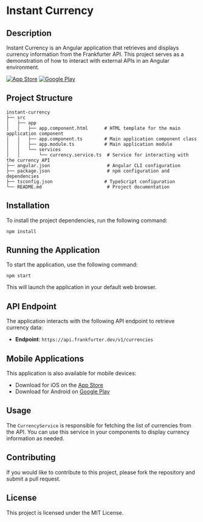 # Instant Currency

## Description

Instant Currency is an Angular application that retrieves and displays currency information from the Frankfurter API. This project serves as a demonstration of how to interact with external APIs in an Angular environment.

[![App Store](https://img.shields.io/badge/App_Store-0D96F6?style=for-the-badge&logo=app-store&logoColor=white)](https://apps.apple.com/fr/app/instantcurrency-by-zeffyr/id6743857002)
[![Google Play](https://img.shields.io/badge/Google_Play-414141?style=for-the-badge&logo=google-play&logoColor=white)](https://play.google.com/store/apps/details?id=io.zeffyr.instantcurrency)

## Project Structure

```
instant-currency
├── src
│   ├── app
│   │   ├── app.component.html      # HTML template for the main application component
│   │   ├── app.component.ts        # Main application component class
│   │   ├── app.module.ts           # Main application module
│   │   └── services
│   │       └── currency.service.ts  # Service for interacting with the currency API
├── angular.json                     # Angular CLI configuration
├── package.json                     # npm configuration and dependencies
├── tsconfig.json                   # TypeScript configuration
└── README.md                        # Project documentation
```

## Installation

To install the project dependencies, run the following command:

```
npm install
```

## Running the Application

To start the application, use the following command:

```
npm start
```

This will launch the application in your default web browser.

## API Endpoint

The application interacts with the following API endpoint to retrieve currency data:

- **Endpoint**: `https://api.frankfurter.dev/v1/currencies`

## Mobile Applications

This application is also available for mobile devices:

- Download for iOS on the [App Store](https://apps.apple.com/fr/app/instantcurrency-by-zeffyr/id6743857002)
- Download for Android on [Google Play](https://play.google.com/store/apps/details?id=io.zeffyr.instantcurrency)

## Usage

The `CurrencyService` is responsible for fetching the list of currencies from the API. You can use this service in your components to display currency information as needed.

## Contributing

If you would like to contribute to this project, please fork the repository and submit a pull request.

## License

This project is licensed under the MIT License.
